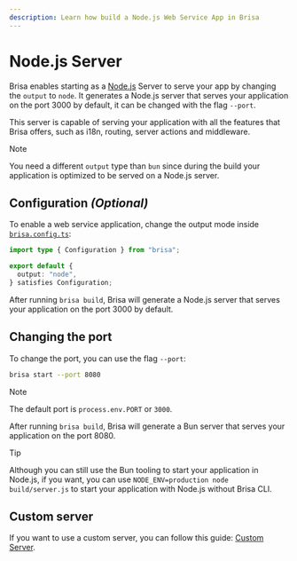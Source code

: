 ```yaml
---
description: Learn how build a Node.js Web Service App in Brisa
---
```


# Node.js Server

Brisa enables starting as a [Node.js](https://nodejs.org/en/) Server to serve your app by changing the `output` to `node`. It generates a Node.js server that serves your application on the port 3000 by default, it can be changed with the flag `--port`.

This server is capable of serving your application with all the features that Brisa offers, such as i18n, routing, server actions and middleware.

> [!NOTE]
>
> You need a different `output` type than `bun` since during the build your application is optimized to be served on a Node.js server.

## Configuration _(Optional)_

To enable a web service application, change the output mode inside [`brisa.config.ts`](/building-your-application/configuring/brisa-config-js):

```ts filename="brisa.config.ts"
import type { Configuration } from "brisa";

export default {
  output: "node",
} satisfies Configuration;
```

After running `brisa build`, Brisa will generate a Node.js server that serves your application on the port 3000 by default.

## Changing the port

To change the port, you can use the flag `--port`:

```sh
brisa start --port 8080
```

> [!NOTE]
>
> The default port is `process.env.PORT` or `3000`.

After running `brisa build`, Brisa will generate a Bun server that serves your application on the port 8080.

> [!TIP]
>
> Although you can still use the Bun tooling to start your application in Node.js, if you want, you can use `NODE_ENV=production node build/server.js` to start your application with Node.js without Brisa CLI.

## Custom server

If you want to use a custom server, you can follow this guide: [Custom Server](/building-your-application/configuring/custom-server#custom-server).
